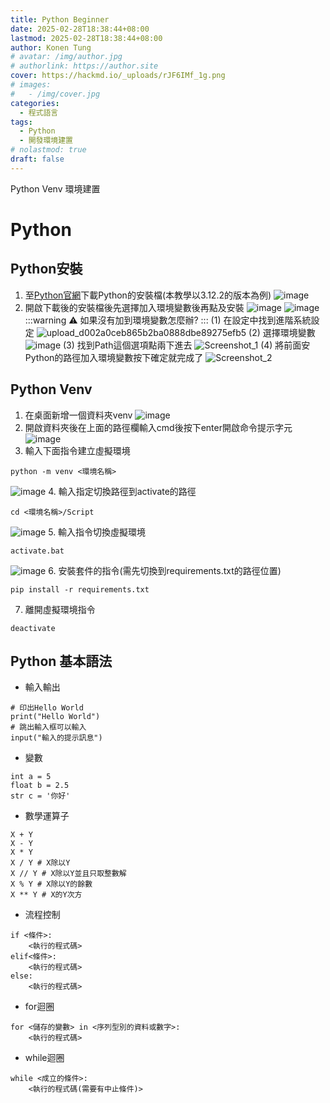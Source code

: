 ```yaml
---
title: Python Beginner
date: 2025-02-28T18:38:44+08:00
lastmod: 2025-02-28T18:38:44+08:00
author: Konen Tung
# avatar: /img/author.jpg
# authorlink: https://author.site
cover: https://hackmd.io/_uploads/rJF6IMf_1g.png
# images:
#   - /img/cover.jpg
categories:
  - 程式語言
tags:
  - Python
  - 開發環境建置
# nolastmod: true
draft: false
---
```


Python Venv 環境建置

<!--more-->

Python
===

## Python安裝
1. 至[Python官網](https://www.python.org/downloads/)下載Python的安裝檔(本教學以3.12.2的版本為例)
    ![image](https://hackmd.io/_uploads/rJChcWG_kl.png)
2. 開啟下載後的安裝檔後先選擇加入環境變數後再點及安裝
    ![image](https://hackmd.io/_uploads/HkwjFZMOkl.png)
    ![image](https://hackmd.io/_uploads/rJF6IMf_1g.png)
    :::warning
    :warning: 如果沒有加到環境變數怎麼辦?
    :::
    (1) 在設定中找到進階系統設定
        ![upload_d002a0ceb865b2ba0888dbe89275efb5](https://hackmd.io/_uploads/Hyfdjzzuyx.png)
    (2) 選擇環境變數
        ![image](https://hackmd.io/_uploads/SJKP5zfuJe.png)
    (3) 找到Path這個選項點兩下進去
        ![Screenshot_1](https://hackmd.io/_uploads/S1AtafGuJl.png)
    (4) 將前面安Python的路徑加入環境變數按下確定就完成了
        ![Screenshot_2](https://hackmd.io/_uploads/HJtik7f_1x.png)

## Python Venv
1. 在桌面新增一個資料夾venv
![image](https://hackmd.io/_uploads/Sko5zQzukx.png)
2. 開啟資料夾後在上面的路徑欄輸入cmd後按下enter開啟命令提示字元
![image](https://hackmd.io/_uploads/ByWaM7z_1x.png)
3. 輸入下面指令建立虛擬環境
```bash=
python -m venv <環境名稱>
```
![image](https://hackmd.io/_uploads/SkEK77M_Jx.png)
4. 輸入指定切換路徑到activate的路徑
```bash=
cd <環境名稱>/Script
```
![image](https://hackmd.io/_uploads/r1Mur7M_kx.png)
5. 輸入指令切換虛擬環境
```bash=
activate.bat
```
![image](https://hackmd.io/_uploads/ryhkLQfOyx.png)
6. 安裝套件的指令(需先切換到requirements.txt的路徑位置)
```bash=
pip install -r requirements.txt
```
7. 離開虛擬環境指令
```bash=
deactivate
```

## Python 基本語法

* 輸入輸出
```python=
# 印出Hello World
print("Hello World")
# 跳出輸入框可以輸入
input("輸入的提示訊息")
```

* 變數
```python=
int a = 5
float b = 2.5
str c = '你好'
```

* 數學運算子
```python=
X + Y
X - Y
X * Y
X / Y # X除以Y
X // Y # X除以Y並且只取整數解
X % Y # X除以Y的餘數
X ** Y # X的Y次方
```

* 流程控制
```python=
if <條件>:
    <執行的程式碼>
elif<條件>:
    <執行的程式碼>
else:
    <執行的程式碼>
```

* for迴圈
```python=
for <儲存的變數> in <序列型別的資料或數字>:
    <執行的程式碼>
```

* while迴圈
```python=
while <成立的條件>:
    <執行的程式碼(需要有中止條件)>
```

